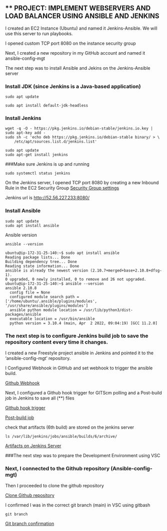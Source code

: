 
** PROJECT: IMPLEMENT WEBSERVERS AND LOAD BALANCER USING ANSIBLE AND JENKINS
---


I created an EC2 Instance (Ubuntu) and named it Jenkins-Ansible. We will use this server to run playbooks.

I opened custom TCP port 8080 on the instance security group

Next, I created a new repository in my GitHub account and named it ansible-config-mgt

The next step was to install Ansible and Jekins on the Jenkins-Ansible server


### Install JDK (since Jenkins is a Java-based application)

``` 
sudo apt update 
```
```
sudo apt install default-jdk-headless
```
### Install Jenkins
```
wget -q -O - https://pkg.jenkins.io/debian-stable/jenkins.io.key | sudo apt-key add -
sudo sh -c 'echo deb https://pkg.jenkins.io/debian-stable binary/ > \
    /etc/apt/sources.list.d/jenkins.list'
```
```
sudo apt update
sudo apt-get install jenkins
```
###Make sure Jenkins is up and running

```
sudo systemctl status jenkins
```

On the Jenkins server, I opened TCP port 8080 by creating a new Inbound Rule in the EC2 Security Group
[Security Group settings](https://missafricagb.com/git/jenkins-ansible-security-group.JPG)

Jenkins url is http://52.56.227.233:8080/

### Install Ansible

```
sudo apt update
sudo apt install ansible
```
Ansible version

```
ansible --version
```

```
ubuntu@ip-172-31-25-140:~$ sudo apt install ansible
Reading package lists... Done
Building dependency tree... Done
Reading state information... Done
ansible is already the newest version (2.10.7+merged+base+2.10.8+dfsg-1).
0 upgraded, 0 newly installed, 0 to remove and 26 not upgraded.
ubuntu@ip-172-31-25-140:~$ ansible --version
ansible 2.10.8
  config file = None
  configured module search path = ['/home/ubuntu/.ansible/plugins/modules', '/usr/share/ansible/plugins/modules']
  ansible python module location = /usr/lib/python3/dist-packages/ansible
  executable location = /usr/bin/ansible
  python version = 3.10.4 (main, Apr  2 2022, 09:04:19) [GCC 11.2.0]
```

### The next step is to configure Jenkins build job to save the repository content every time it changes.


I created a new Freestyle project ansible in Jenkins and pointed it to the ‘ansible-config-mgt’ repository.

I Configured Webhook in GitHub and set webhook to trigger the ansible build.

[Github Webhook](https://missafricagb.com/git/github-webhook.JPG)

Next, I configured a Github hook trigger for GITScm polling and a Post-build job in Jenkins to save all (**) files

[Github hook trigger](https://missafricagb.com/git/build-triggers.JPG)

[Post-build job](https://missafricagb.com/git/post-build-job.JPG)

check that artifacts (6th build) are stored on the jenkins server

```
ls /var/lib/jenkins/jobs/ansible/builds/6/archive/

```

[Artifacts on Jenkins Server](https://missafricagb.com/git/files-archived-jenkins-server.JPG)



###The next step was to prepare the Development Environment using VSC

### Next, I connected to the Github repository (Ansible-config-mgt)

Then I proceeded to clone the github repository

[Clone Github repository](https://missafricagb.com/git/vscode-github-repo-clone.JPG)

I confirmed I was in the correct git branch (main) in VSC using gitbash

```
git branch
```

[Git branch confirmation](https://missafricagb.com/git/confirm-git-branch-main.JPG)














































































